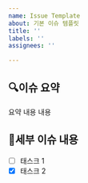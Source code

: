 ```yaml
---
name: Issue Template
about: 기본 이슈 템플릿
title: ''
labels: ''
assignees: ''

---
```


## 🔍이슈 요약
요약 내용 내용

## 👻세부 이슈 내용
- [ ] 태스크 1
- [x] 태스크 2
